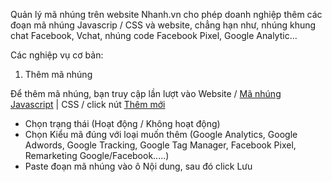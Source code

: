 Quản lý mã nhúng trên website
Nhanh.vn cho phép doanh nghiệp thêm các đoạn mã nhúng Javascrip / CSS và website, chẳng hạn như, nhúng khung chat Facebook, Vchat, nhúng code Facebook Pixel, Google Analytic...

Các nghiệp vụ cơ bản:

1. Thêm mã nhúng

Để thêm mã nhúng, bạn truy cập lần lượt vào Website / [Mã nhúng Javascript](https://new.nhanh.vn/website/script/index) | CSS / click nút [Thêm mới](https://new.nhanh.vn/website/script/index?tab=add)

- Chọn trạng thái (Hoạt động / Không hoạt động)
- Chọn Kiểu mã đúng với loại muốn thêm (Google Analytics, Google Adwords, Google Tracking, Google Tag Manager, Facebook Pixel, Remarketing Google/Facebook.....)
- Paste đoạn mã nhúng vào ô Nội dung, sau đó click Lưu

